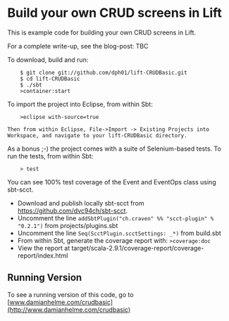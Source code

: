 # Build your own CRUD screens in Lift

This is example code for building your own CRUD screens in Lift.

For a complete write-up, see the blog-post: TBC


To download, build and run:

        $ git clone git://github.com/dph01/lift-CRUDBasic.git
        $ cd lift-CRUDBasic
        $ ./sbt
        >container:start

To import the project into Eclipse, from within Sbt:

        >eclipse with-source=true
        
    Then from within Eclipse, File->Import -> Existing Projects into Workspace, and navigate to your lift-CRUDBasic directory.
    
As a bonus ;-) the project comes with a suite of Selenium-based tests. To run the tests, from within Sbt:

        > test
        
You can see 100% test coverage of the Event and EventOps class using sbt-scct. 

  * Download and publish locally sbt-scct from https://github.com/dvc94ch/sbt-scct.
  * Uncomment the line `addSbtPlugin("ch.craven" %% "scct-plugin" % "0.2.1")` from projects/plugins.sbt
  * Uncomment the line `Seq(ScctPlugin.scctSettings: _*)` from build.sbt
  * From within Sbt, generate the coverage report with: `>coverage:doc`
  * View the report at target/scala-2.9.1/coverage-report/coverage-report/index.html

## Running Version
To see a running version of this code, go to [www.damianhelme.com/crudbasic](http://www.damianhelme.com/crudbasic)

